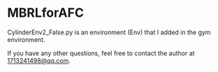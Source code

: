 # MBRLforAFC
CylinderEnv2_False.py is an environment (Env) that I added in the gym environment.

If you have any other questions, feel free to contact the author at 1713241498@qq.com.
